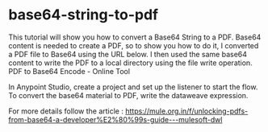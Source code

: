 # base64-string-to-pdf

This tutorial will show you how to convert a Base64 String to a PDF. Base64 content is needed to create a PDF, so to show you how to do it, I converted a PDF file to Base64 using the URL below. I then used the same base64 content to write the PDF to a local directory using the file write operation. 
 PDF to Base64 Encode - Online Tool 

 In Anypoint Studio, create a project and set up the listener to start the flow. 
To convert the base64 material to PDF, write the dataweave expression. 

For more details follow the article : https://mule.org.in/f/unlocking-pdfs-from-base64-a-developer%E2%80%99s-guide---mulesoft-dwl

